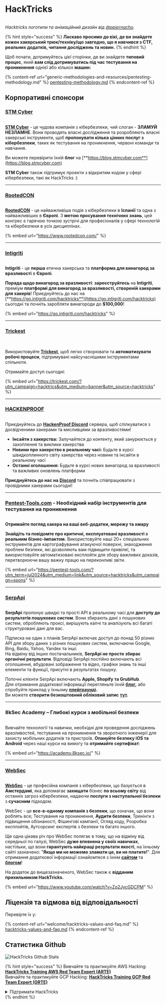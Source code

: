 # HackTricks

<figure><img src=".gitbook/assets/hacktricks.gif" alt=""><figcaption></figcaption></figure>

_Hacktricks логотипи та анімаційний дизайн від_ [_@ppiernacho_](https://www.instagram.com/ppieranacho/)_._

{% hint style="success" %}
**Ласкаво просимо до вікі, де ви знайдете кожен хакерський трюк/техніку/що завгодно, що я навчився з CTF, реальних додатків, читання досліджень та новин.**
{% endhint %}

Щоб почати, дотримуйтесь цієї сторінки, де ви знайдете **типовий процес**, який **вам слід дотримуватись під час тестування на проникнення** однієї або кількох **машин:**

{% content-ref url="generic-methodologies-and-resources/pentesting-methodology.md" %}
[pentesting-methodology.md](generic-methodologies-and-resources/pentesting-methodology.md)
{% endcontent-ref %}

## Корпоративні спонсори

### [STM Cyber](https://www.stmcyber.com)

<figure><img src=".gitbook/assets/stm (1).png" alt=""><figcaption></figcaption></figure>

[**STM Cyber**](https://www.stmcyber.com) - це чудова компанія з кібербезпеки, чий слоган - **ЗЛАМУЙ НЕЗЛАМНЕ**. Вони проводять власні дослідження та розробляють власні хакерські інструменти, щоб **пропонувати кілька цінних послуг з кібербезпеки**, таких як тестування на проникнення, червоні команди та навчання.

Ви можете перевірити їхній **блог** на [**https://blog.stmcyber.com**](https://blog.stmcyber.com)

**STM Cyber** також підтримує проекти з відкритим кодом у сфері кібербезпеки, такі як HackTricks :)

***

### [RootedCON](https://www.rootedcon.com/)

<figure><img src=".gitbook/assets/image (45).png" alt=""><figcaption></figcaption></figure>

[**RootedCON**](https://www.rootedcon.com) - це найважливіша подія з кібербезпеки в **Іспанії** та одна з найважливіших в **Європі**. З **метою просування технічних знань**, цей конгрес є гарячою точкою зустрічі для професіоналів у сфері технологій та кібербезпеки в усіх дисциплінах.

{% embed url="https://www.rootedcon.com/" %}

***

### [Intigriti](https://www.intigriti.com)

<figure><img src=".gitbook/assets/image (47).png" alt=""><figcaption></figcaption></figure>

**Intigriti** - це **перша** етична хакерська та **платформа для винагород за вразливості** в **Європі**.

**Порада щодо винагород за вразливості**: **зареєструйтесь** на **Intigriti**, преміум **платформі для винагород за вразливості, створеній хакерами для хакерів**! Приєднуйтесь до нас на [**https://go.intigriti.com/hacktricks**](https://go.intigriti.com/hacktricks) сьогодні та почніть заробляти винагороди до **$100,000**!

{% embed url="https://go.intigriti.com/hacktricks" %}

***

### [Trickest](https://trickest.com/?utm_campaign=hacktrics\&utm_medium=banner\&utm_source=hacktricks)

<figure><img src=".gitbook/assets/image (48).png" alt=""><figcaption></figcaption></figure>

\
Використовуйте [**Trickest**](https://trickest.com/?utm_campaign=hacktrics\&utm_medium=banner\&utm_source=hacktricks), щоб легко створювати та **автоматизувати робочі процеси**, підтримувані найсучаснішими інструментами спільноти.

Отримайте доступ сьогодні:

{% embed url="https://trickest.com/?utm_campaign=hacktrics&utm_medium=banner&utm_source=hacktricks" %}

***

### [HACKENPROOF](https://bit.ly/3xrrDrL)

<figure><img src=".gitbook/assets/image (3).png" alt=""><figcaption></figcaption></figure>

Приєднуйтесь до [**HackenProof Discord**](https://discord.com/invite/N3FrSbmwdy) сервера, щоб спілкуватися з досвідченими хакерами та мисливцями за вразливостями!

* **Інсайти з хакерства:** Залучайтеся до контенту, який занурюється у захоплення та виклики хакерства
* **Новини про хакерство в реальному часі:** Будьте в курсі швидкоплинного світу хакерства через новини та інсайти в реальному часі
* **Останні оголошення:** Будьте в курсі нових винагород за вразливості та важливих оновлень платформи

**Приєднуйтесь до нас на** [**Discord**](https://discord.com/invite/N3FrSbmwdy) та почніть співпрацювати з провідними хакерами сьогодні!

***

### [Pentest-Tools.com](https://pentest-tools.com/?utm_term=jul2024\&utm_medium=link\&utm_source=hacktricks\&utm_campaign=spons) - Необхідний набір інструментів для тестування на проникнення

<figure><img src=".gitbook/assets/pentest-tools.svg" alt=""><figcaption></figcaption></figure>

**Отримайте погляд хакера на ваші веб-додатки, мережу та хмару**

**Знайдіть та повідомте про критичні, експлуатовані вразливості з реальним бізнес-імпактом.** Використовуйте наші 20+ спеціальних інструментів для картографування атакуючої поверхні, знаходження проблем безпеки, які дозволяють вам підвищити привілеї, та використовуйте автоматизовані експлойти для збору важливих доказів, перетворюючи вашу важку працю на переконливі звіти.

{% embed url="https://pentest-tools.com/?utm_term=jul2024&utm_medium=link&utm_source=hacktricks&utm_campaign=spons" %}

***

### [SerpApi](https://serpapi.com/)

<figure><img src=".gitbook/assets/image (1254).png" alt=""><figcaption></figcaption></figure>

**SerpApi** пропонує швидкі та прості API в реальному часі для **доступу до результатів пошукових систем**. Вони збирають дані з пошукових систем, обробляють проксі, вирішують капчі та аналізують всі багаті структуровані дані для вас.

Підписка на один з планів SerpApi включає доступ до понад 50 різних API для збору даних з різних пошукових систем, включаючи Google, Bing, Baidu, Yahoo, Yandex та інші.\
На відміну від інших постачальників, **SerpApi не просто збирає органічні результати**. Відповіді SerpApi постійно включають всі оголошення, вбудовані зображення та відео, графіки знань та інші елементи та функції, присутні в результатах пошуку.

Поточні клієнти SerpApi включають **Apple, Shopify та GrubHub**.\
Для отримання додаткової інформації перегляньте їхній [**блог**](https://serpapi.com/blog/)**,** або спробуйте приклад у їхньому [**плейграунді**](https://serpapi.com/playground)**.**\
Ви можете **створити безкоштовний обліковий запис** [**тут**](https://serpapi.com/users/sign_up)**.**

***

### 8kSec Academy – Глибокі курси з мобільної безпеки

<figure><img src=".gitbook/assets/image (2).png" alt=""><figcaption></figcaption></figure>

Вивчайте технології та навички, необхідні для проведення досліджень вразливостей, тестування на проникнення та зворотного інженерії для захисту мобільних додатків та пристроїв. **Опануйте безпеку iOS та Android** через наші курси на вимогу та **отримайте сертифікат**:

{% embed url="https://academy.8ksec.io/" %}

***

### [WebSec](https://websec.nl/)

<figure><img src=".gitbook/assets/websec (1).svg" alt=""><figcaption></figcaption></figure>

[**WebSec**](https://websec.nl) - це професійна компанія з кібербезпеки, що базується в **Амстердамі**, яка допомагає **захищати** бізнес **по всьому світу** від останніх загроз кібербезпеки, надаючи **послуги з наступальної безпеки** з **сучасним** підходом.

WebSec - це **все-в-одному компанія з безпеки**, що означає, що вони роблять все; Тестування на проникнення, **Аудити безпеки**, Тренінги з підвищення обізнаності, Фішингові кампанії, Огляд коду, Розробка експлойтів, Аутсорсинг експертів з безпеки та багато іншого.

Ще одна цікава річ про WebSec полягає в тому, що на відміну від середньої по галузі, WebSec **дуже впевнена у своїх навичках**, настільки, що вони **гарантують найкращі результати якості**, на їхньому сайті зазначено: "**Якщо ми не можемо зламати це, ви не платите!**". Для отримання додаткової інформації ознайомтеся з їхнім [**сайтом**](https://websec.nl/en/) та [**блогом**](https://websec.nl/blog/)!

На додаток до вищезазначеного, WebSec також є **відданим прихильником HackTricks.**

{% embed url="https://www.youtube.com/watch?v=Zq2JycGDCPM" %}

## Ліцензія та відмова від відповідальності

Перевірте їх у:

{% content-ref url="welcome/hacktricks-values-and-faq.md" %}
[hacktricks-values-and-faq.md](welcome/hacktricks-values-and-faq.md)
{% endcontent-ref %}

## Статистика Github

![HackTricks Github Stats](https://repobeats.axiom.co/api/embed/68f8746802bcf1c8462e889e6e9302d4384f164b.svg)

{% hint style="success" %}
Вивчайте та практикуйте AWS Hacking:<img src=".gitbook/assets/arte.png" alt="" data-size="line">[**HackTricks Training AWS Red Team Expert (ARTE)**](https://training.hacktricks.xyz/courses/arte)<img src=".gitbook/assets/arte.png" alt="" data-size="line">\
Вивчайте та практикуйте GCP Hacking: <img src=".gitbook/assets/grte.png" alt="" data-size="line">[**HackTricks Training GCP Red Team Expert (GRTE)**<img src=".gitbook/assets/grte.png" alt="" data-size="line">](https://training.hacktricks.xyz/courses/grte)

<details>

<summary>Підтримати HackTricks</summary>

* Перевірте [**плани підписки**](https://github.com/sponsors/carlospolop)!
* **Приєднуйтесь до** 💬 [**групи Discord**](https://discord.gg/hRep4RUj7f) або [**групи Telegram**](https://t.me/peass) або **слідкуйте** за нами в **Twitter** 🐦 [**@hacktricks\_live**](https://twitter.com/hacktricks_live)**.**
* **Діліться хакерськими трюками, надсилаючи PR до** [**HackTricks**](https://github.com/carlospolop/hacktricks) та [**HackTricks Cloud**](https://github.com/carlospolop/hacktricks-cloud) репозиторіїв на github.

</details>
{% endhint %}
